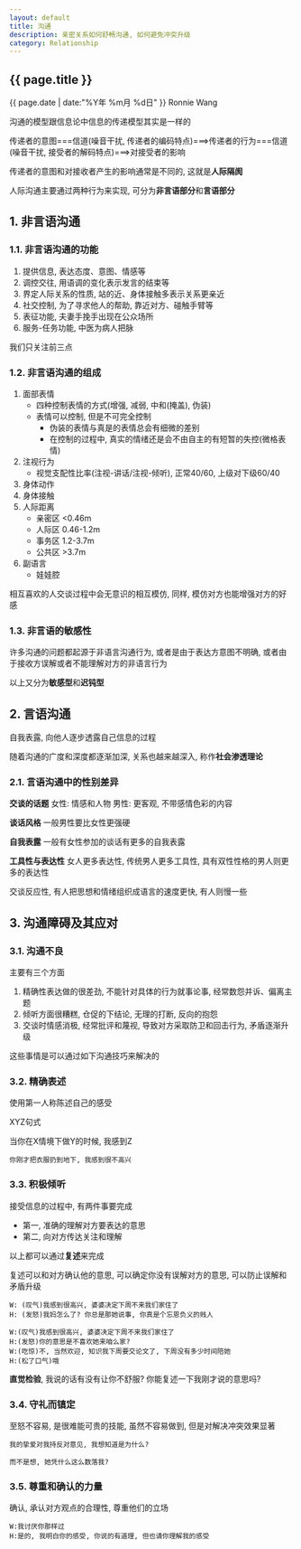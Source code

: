 ```yaml
---
layout: default
title: 沟通
description: 亲密关系如何舒畅沟通, 如何避免冲突升级
category: Relationship
---
```


<h2>{{ page.title }}</h2>
<p><span class="glyphicon glyphicon-calendar"></span> {{ page.date | date:"%Y年 %m月 %d日" }} Ronnie Wang</p>


沟通的模型跟信息论中信息的传递模型其实是一样的

传递者的意图===信道(噪音干扰, 传递者的编码特点)===>传递者的行为===信道(噪音干扰, 接受者的解码特点)===>对接受者的影响

传递者的意图和对接收者产生的影响通常是不同的, 这就是**人际隔阂**

人际沟通主要通过两种行为来实现, 可分为**非言语部分**和**言语部分**

## 1. 非言语沟通

### 1.1. 非言语沟通的功能

1. 提供信息, 表达态度、意图、情感等
2. 调控交往, 用语调的变化表示发言的结束等 
3. 界定人际关系的性质, 站的近、身体接触多表示关系更亲近
4. 社交控制, 为了寻求他人的帮助, 靠近对方、碰触手臂等
5. 表征功能, 夫妻手挽手出现在公众场所
6. 服务-任务功能, 中医为病人把脉

我们只关注前三点

### 1.2. 非言语沟通的组成

1. 面部表情
    * 四种控制表情的方式(增强, 减弱, 中和(掩盖), 伪装)
    * 表情可以控制, 但是不可完全控制
        * 伪装的表情与真是的表情总会有细微的差别
        * 在控制的过程中, 真实的情绪还是会不由自主的有短暂的失控(微格表情)
2. 注视行为
    * 视觉支配性比率(注视-讲话/注视-倾听), 正常40/60, 上级对下级60/40
3. 身体动作
4. 身体接触
5. 人际距离
    * 亲密区 <0.46m
    * 人际区 0.46-1.2m
    * 事务区 1.2-3.7m
    * 公共区 >3.7m
6. 副语言
    * 娃娃腔
    
相互喜欢的人交谈过程中会无意识的相互模仿, 同样, 模仿对方也能增强对方的好感

### 1.3. 非言语的敏感性

许多沟通的问题都起源于非语言沟通行为, 或者是由于表达方意图不明确, 或者由于接收方误解或者不能理解对方的非语言行为

以上又分为**敏感型**和**迟钝型**

## 2. 言语沟通

自我表露, 向他人逐步透露自己信息的过程

随着沟通的广度和深度都逐渐加深, 关系也越来越深入, 称作**社会渗透理论**

### 2.1. 言语沟通中的性别差异

**交谈的话题**
女性: 情感和人物
男性: 更客观, 不带感情色彩的内容

**谈话风格**
一般男性要比女性更强硬

**自我表露**
一般有女性参加的谈话有更多的自我表露

**工具性与表达性**
女人更多表达性, 传统男人更多工具性, 具有双性性格的男人则更多的表达性

交谈反应性, 有人把思想和情绪组织成语言的速度更快, 有人则慢一些

## 3. 沟通障碍及其应对

### 3.1. 沟通不良

主要有三个方面

1. 精确性表达做的很差劲, 不能针对具体的行为就事论事, 经常数怨并诉、偏离主题
2. 倾听方面很糟糕, 仓促的下结论, 无理的打断, 反向的抱怨
3. 交谈时情感消极, 经常批评和蔑视, 导致对方采取防卫和回击行为, 矛盾逐渐升级

这些事情是可以通过如下沟通技巧来解决的

### 3.2. 精确表述

使用第一人称陈述自己的感受

XYZ句式

当你在X情境下做Y的时候, 我感到Z

```
你刚才把衣服扔到地下, 我感到很不高兴
```

### 3.3. 积极倾听

接受信息的过程中, 有两件事要完成
* 第一, 准确的理解对方要表达的意思
* 第二, 向对方传达关注和理解

以上都可以通过**复述**来完成

复述可以和对方确认他的意思, 可以确定你没有误解对方的意思, 可以防止误解和矛盾升级

```
W: (叹气)我感到很高兴, 婆婆决定下周不来我们家住了
H: (发怒)我妈怎么了? 你总是那她说事, 你真是个忘恩负义的贱人
```

```
W:(叹气)我感到很高兴, 婆婆决定下周不来我们家住了
H:(发怒)你的意思是不喜欢她来咱么家?
W:(吃惊)不, 当然欢迎, 知识我下周要交论文了, 下周没有多少时间陪她
H:(松了口气)哦
```

**直觉检验**, 我说的话有没有让你不舒服? 你能复述一下我刚才说的意思吗?

### 3.4. 守礼而镇定

至怒不容易, 是很难能可贵的技能, 虽然不容易做到, 但是对解决冲突效果显著

```
我的挚爱对我持反对意见, 我想知道是为什么?

而不是想, 她凭什么这么数落我?
```

### 3.5. 尊重和确认的力量

确认, 承认对方观点的合理性, 尊重他们的立场

```
W:我讨厌你那样过
H:是的, 我明白你的感受, 你说的有道理, 但也请你理解我的感受
```
